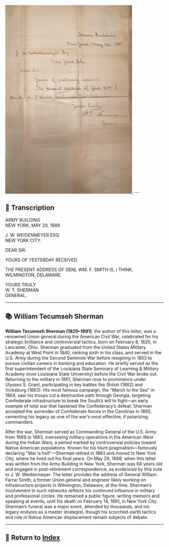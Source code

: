 <a href="../assets/Sherman_Letter.jpg" target="_blank">
  <img src="../assets/Sherman_Letter.jpg" alt="Sherman Letter" style="max-width: 80%; height: auto;"/>
</a>
---

## 📜 Transcription

ARMY BUILDING  
NEW YORK, MAY 29, 1888  

J. W. WEIDENMEYER ESQ  
NEW YORK CITY.  

DEAR SIR:  

YOURS OF YESTERDAY RECEIVED.  

THE PRESENT ADDRESS OF GENL WM. F. SMITH IS, I THINK, WILMINGTON, DELAWARE.  

YOURS TRULY  
W. T. SHERMAN  
GENERAL.  

---

## 📚 William Tecumseh Sherman

**William Tecumseh Sherman (1820–1891)**, the author of this letter, was a renowned Union general during the American Civil War, celebrated for his strategic brilliance and controversial tactics, born on February 8, 1820, in Lancaster, Ohio. Sherman graduated from the United States Military Academy at West Point in 1840, ranking sixth in his class, and served in the U.S. Army during the Second Seminole War before resigning in 1853 to pursue civilian careers in banking and education. He briefly served as the first superintendent of the Louisiana State Seminary of Learning & Military Academy (now Louisiana State University) before the Civil War broke out. Returning to the military in 1861, Sherman rose to prominence under Ulysses S. Grant, participating in key battles like Shiloh (1862) and Vicksburg (1863). His most famous campaign, the "March to the Sea" in 1864, saw his troops cut a destructive path through Georgia, targeting Confederate infrastructure to break the South’s will to fight—an early example of total war that hastened the Confederacy’s defeat. Sherman accepted the surrender of Confederate forces in the Carolinas in 1865, cementing his legacy as one of the war’s most effective, if polarizing, commanders.

After the war, Sherman served as Commanding General of the U.S. Army from 1869 to 1883, overseeing military operations in the American West during the Indian Wars, a period marked by controversial policies toward Native American populations. Known for his blunt pragmatism—famously declaring "War is hell"—Sherman retired in 1883 and moved to New York City, where he lived out his final years. On May 29, 1888, when this letter was written from the Army Building in New York, Sherman was 68 years old and engaged in post-retirement correspondence, as evidenced by this note to J. W. Weidenmeyer. The letter provides the address of General William Farrar Smith, a former Union general and engineer likely working on infrastructure projects in Wilmington, Delaware, at the time. Sherman’s involvement in such networks reflects his continued influence in military and professional circles. He remained a public figure, writing memoirs and speaking at events, until his death on February 14, 1891, in New York City. Sherman’s funeral was a major event, attended by thousands, and his legacy endures as a master strategist, though his scorched-earth tactics and role in Native American displacement remain subjects of debate.

---

## 🔗 Return to [Index](index.md)